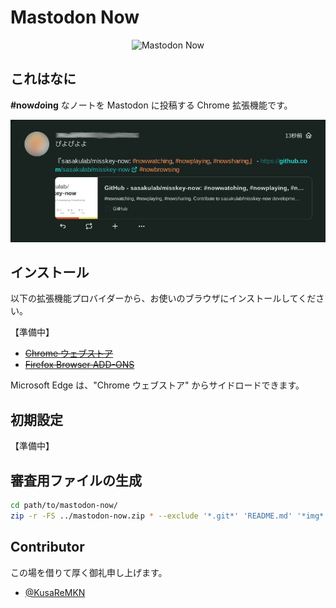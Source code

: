 # Mastodon Now

<p align="center">
<img src="https://github.com/sasakulab/mastodon-now/raw/main/assets/96x96.png"
	alt="Mastodon Now" width="96" height="96" />
</p>

## これはなに

**\#now*do*ing** なノートを Mastodon に投稿する Chrome 拡張機能です。

![#nowdoing](/img/nowdoing.png)

## インストール

以下の拡張機能プロバイダーから、お使いのブラウザにインストールしてください。

【準備中】

- ~~[Chrome ウェブストア](https://chrome.google.com/webstore/detail/mastodon-now/gaanhijofgiahpbmjelcfhccepcgbekh)~~
- ~~[Firefox Browser ADD-ONS](https://addons.mozilla.org/ja/firefox/addon/mastodon-now/)~~

Microsoft Edge は、"Chrome ウェブストア" からサイドロードできます。

## 初期設定

【準備中】

## 審査用ファイルの生成

```sh
cd path/to/mastodon-now/
zip -r -FS ../mastodon-now.zip * --exclude '*.git*' 'README.md' '*img*'
```

## Contributor

この場を借りて厚く御礼申し上げます。

- [@KusaReMKN](https://kusaremkn.com/)

